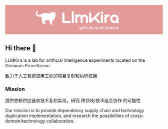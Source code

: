 ![cover](https://github.com/LlmKira/.github/blob/main/long_cover.png?raw=True)

## Hi there 👋

LLMKira is a lab for artificial intelligence experiments located on the Oceanus Procellarum.

致力于人工智能应用工程的项目复刻和协同框架

### Mission

提供依赖供应链和技术复刻实现，研究 跨领域/技术组合协作 的可能性

Our mission is to provide dependency supply chain and technology duplication implementation, and research the possibilities of cross-domain/technology collaboration.
